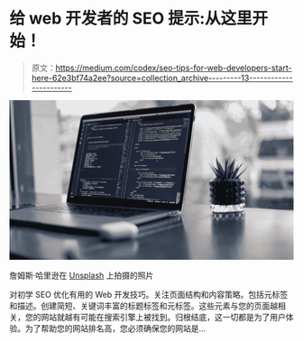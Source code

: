 # 给 web 开发者的 SEO 提示:从这里开始！

> 原文：<https://medium.com/codex/seo-tips-for-web-developers-start-here-62e3bf74a2ee?source=collection_archive---------13----------------------->

![](img/575f574d26a3f5fd6411ab6ffb2d08ed.png)

詹姆斯·哈里逊在 [Unsplash](https://unsplash.com?utm_source=medium&utm_medium=referral) 上拍摄的照片

对初学 SEO 优化有用的 Web 开发技巧。关注页面结构和内容策略。包括元标签和描述。创建简短、关键词丰富的标题标签和元标签。这些元素与您的页面越相关，您的网站就越有可能在搜索引擎上被找到。归根结底，这一切都是为了用户体验。为了帮助您的网站排名高，您必须确保您的网站是…